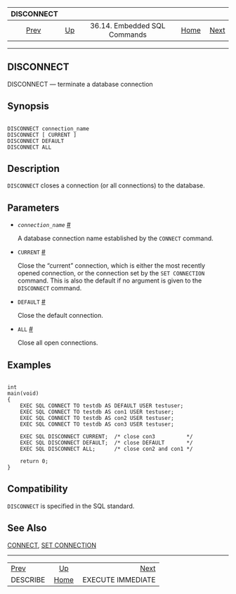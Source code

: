 <!--?xml version="1.0" encoding="UTF-8" standalone="no"?-->

|                 DISCONNECT                 |                                                             |                              |                                                       |                                                              |
| :----------------------------------------: | :---------------------------------------------------------- | :--------------------------: | ----------------------------------------------------: | -----------------------------------------------------------: |
| [Prev](ecpg-sql-describe.html "DESCRIBE")  | [Up](ecpg-sql-commands.html "36.14. Embedded SQL Commands") | 36.14. Embedded SQL Commands | [Home](index.html "PostgreSQL 17devel Documentation") |  [Next](ecpg-sql-execute-immediate.html "EXECUTE IMMEDIATE") |

***

## DISCONNECT

DISCONNECT — terminate a database connection

## Synopsis

```

DISCONNECT connection_name
DISCONNECT [ CURRENT ]
DISCONNECT DEFAULT
DISCONNECT ALL
```

## Description

`DISCONNECT` closes a connection (or all connections) to the database.

## Parameters

*   *`connection_name`* [#](#ECPG-SQL-DISCONNECT-CONNECTION-NAME)

    A database connection name established by the `CONNECT` command.

*   `CURRENT` [#](#ECPG-SQL-DISCONNECT-CURRENT)

    Close the “current” connection, which is either the most recently opened connection, or the connection set by the `SET CONNECTION` command. This is also the default if no argument is given to the `DISCONNECT` command.

*   `DEFAULT` [#](#ECPG-SQL-DISCONNECT-DEFAULT)

    Close the default connection.

*   `ALL` [#](#ECPG-SQL-DISCONNECT-ALL)

    Close all open connections.

## Examples

```

int
main(void)
{
    EXEC SQL CONNECT TO testdb AS DEFAULT USER testuser;
    EXEC SQL CONNECT TO testdb AS con1 USER testuser;
    EXEC SQL CONNECT TO testdb AS con2 USER testuser;
    EXEC SQL CONNECT TO testdb AS con3 USER testuser;

    EXEC SQL DISCONNECT CURRENT;  /* close con3          */
    EXEC SQL DISCONNECT DEFAULT;  /* close DEFAULT       */
    EXEC SQL DISCONNECT ALL;      /* close con2 and con1 */

    return 0;
}
```

## Compatibility

`DISCONNECT` is specified in the SQL standard.

## See Also

[CONNECT](ecpg-sql-connect.html "CONNECT"), [SET CONNECTION](ecpg-sql-set-connection.html "SET CONNECTION")

***

|                                            |                                                             |                                                              |
| :----------------------------------------- | :---------------------------------------------------------: | -----------------------------------------------------------: |
| [Prev](ecpg-sql-describe.html "DESCRIBE")  | [Up](ecpg-sql-commands.html "36.14. Embedded SQL Commands") |  [Next](ecpg-sql-execute-immediate.html "EXECUTE IMMEDIATE") |
| DESCRIBE                                   |    [Home](index.html "PostgreSQL 17devel Documentation")    |                                            EXECUTE IMMEDIATE |
